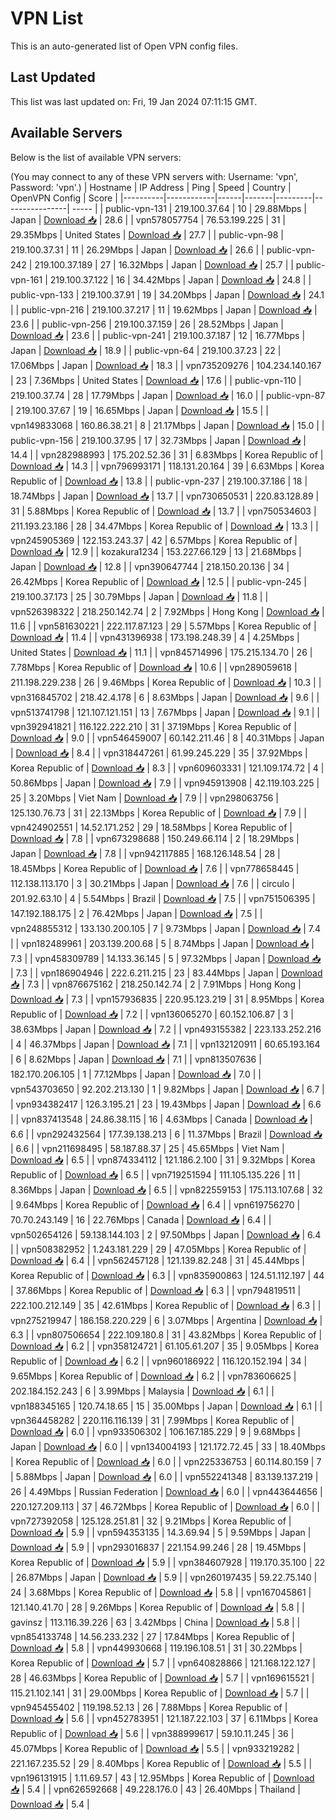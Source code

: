 # VPN List

This is an auto-generated list of Open VPN config files.

## Last Updated

This list was last updated on: Fri, 19 Jan 2024 07:11:15 GMT.

## Available Servers

Below is the list of available VPN servers:

(You may connect to any of these VPN servers with: Username: 'vpn', Password: 'vpn'.)
| Hostname | IP Address | Ping | Speed | Country | OpenVPN Config | Score |
|----------|------------|------|-------|---------|----------------| ----- |
| public-vpn-131 | 219.100.37.64 | 10 | 29.88Mbps | Japan | [Download 📥](./configs/server_0_JP.ovpn) | 28.6 |
| vpn578057754 | 76.53.199.225 | 31 | 29.35Mbps | United States | [Download 📥](./configs/server_1_US.ovpn) | 27.7 |
| public-vpn-98 | 219.100.37.31 | 11 | 26.29Mbps | Japan | [Download 📥](./configs/server_2_JP.ovpn) | 26.6 |
| public-vpn-242 | 219.100.37.189 | 27 | 16.32Mbps | Japan | [Download 📥](./configs/server_3_JP.ovpn) | 25.7 |
| public-vpn-161 | 219.100.37.122 | 16 | 34.42Mbps | Japan | [Download 📥](./configs/server_4_JP.ovpn) | 24.8 |
| public-vpn-133 | 219.100.37.91 | 19 | 34.20Mbps | Japan | [Download 📥](./configs/server_5_JP.ovpn) | 24.1 |
| public-vpn-216 | 219.100.37.217 | 11 | 19.62Mbps | Japan | [Download 📥](./configs/server_6_JP.ovpn) | 23.6 |
| public-vpn-256 | 219.100.37.159 | 26 | 28.52Mbps | Japan | [Download 📥](./configs/server_7_JP.ovpn) | 23.6 |
| public-vpn-241 | 219.100.37.187 | 12 | 16.77Mbps | Japan | [Download 📥](./configs/server_8_JP.ovpn) | 18.9 |
| public-vpn-64 | 219.100.37.23 | 22 | 17.06Mbps | Japan | [Download 📥](./configs/server_9_JP.ovpn) | 18.3 |
| vpn735209276 | 104.234.140.167 | 23 | 7.36Mbps | United States | [Download 📥](./configs/server_10_US.ovpn) | 17.6 |
| public-vpn-110 | 219.100.37.74 | 28 | 17.79Mbps | Japan | [Download 📥](./configs/server_11_JP.ovpn) | 16.0 |
| public-vpn-87 | 219.100.37.67 | 19 | 16.65Mbps | Japan | [Download 📥](./configs/server_12_JP.ovpn) | 15.5 |
| vpn149833068 | 160.86.38.21 | 8 | 21.17Mbps | Japan | [Download 📥](./configs/server_13_JP.ovpn) | 15.0 |
| public-vpn-156 | 219.100.37.95 | 17 | 32.73Mbps | Japan | [Download 📥](./configs/server_14_JP.ovpn) | 14.4 |
| vpn282988993 | 175.202.52.36 | 31 | 6.83Mbps | Korea Republic of | [Download 📥](./configs/server_15_KR.ovpn) | 14.3 |
| vpn796993171 | 118.131.20.164 | 39 | 6.63Mbps | Korea Republic of | [Download 📥](./configs/server_16_KR.ovpn) | 13.8 |
| public-vpn-237 | 219.100.37.186 | 18 | 18.74Mbps | Japan | [Download 📥](./configs/server_17_JP.ovpn) | 13.7 |
| vpn730650531 | 220.83.128.89 | 31 | 5.88Mbps | Korea Republic of | [Download 📥](./configs/server_18_KR.ovpn) | 13.7 |
| vpn750534603 | 211.193.23.186 | 28 | 34.47Mbps | Korea Republic of | [Download 📥](./configs/server_19_KR.ovpn) | 13.3 |
| vpn245905369 | 122.153.243.37 | 42 | 6.57Mbps | Korea Republic of | [Download 📥](./configs/server_20_KR.ovpn) | 12.9 |
| kozakura1234 | 153.227.66.129 | 13 | 21.68Mbps | Japan | [Download 📥](./configs/server_21_JP.ovpn) | 12.8 |
| vpn390647744 | 218.150.20.136 | 34 | 26.42Mbps | Korea Republic of | [Download 📥](./configs/server_22_KR.ovpn) | 12.5 |
| public-vpn-245 | 219.100.37.173 | 25 | 30.79Mbps | Japan | [Download 📥](./configs/server_23_JP.ovpn) | 11.8 |
| vpn526398322 | 218.250.142.74 | 2 | 7.92Mbps | Hong Kong | [Download 📥](./configs/server_24_HK.ovpn) | 11.6 |
| vpn581630221 | 222.117.87.123 | 29 | 5.57Mbps | Korea Republic of | [Download 📥](./configs/server_25_KR.ovpn) | 11.4 |
| vpn431396938 | 173.198.248.39 | 4 | 4.25Mbps | United States | [Download 📥](./configs/server_26_US.ovpn) | 11.1 |
| vpn845714996 | 175.215.134.70 | 26 | 7.78Mbps | Korea Republic of | [Download 📥](./configs/server_27_KR.ovpn) | 10.6 |
| vpn289059618 | 211.198.229.238 | 26 | 9.46Mbps | Korea Republic of | [Download 📥](./configs/server_28_KR.ovpn) | 10.3 |
| vpn316845702 | 218.42.4.178 | 6 | 8.63Mbps | Japan | [Download 📥](./configs/server_29_JP.ovpn) | 9.6 |
| vpn513741798 | 121.107.121.151 | 13 | 7.67Mbps | Japan | [Download 📥](./configs/server_30_JP.ovpn) | 9.1 |
| vpn392941821 | 116.122.222.210 | 31 | 37.19Mbps | Korea Republic of | [Download 📥](./configs/server_31_KR.ovpn) | 9.0 |
| vpn546459007 | 60.142.211.46 | 8 | 40.31Mbps | Japan | [Download 📥](./configs/server_32_JP.ovpn) | 8.4 |
| vpn318447261 | 61.99.245.229 | 35 | 37.92Mbps | Korea Republic of | [Download 📥](./configs/server_33_KR.ovpn) | 8.3 |
| vpn609603331 | 121.109.174.72 | 4 | 50.86Mbps | Japan | [Download 📥](./configs/server_34_JP.ovpn) | 7.9 |
| vpn945913908 | 42.119.103.225 | 25 | 3.20Mbps | Viet Nam | [Download 📥](./configs/server_35_VN.ovpn) | 7.9 |
| vpn298063756 | 125.130.76.73 | 31 | 22.13Mbps | Korea Republic of | [Download 📥](./configs/server_36_KR.ovpn) | 7.9 |
| vpn424902551 | 14.52.171.252 | 29 | 18.58Mbps | Korea Republic of | [Download 📥](./configs/server_37_KR.ovpn) | 7.8 |
| vpn673298688 | 150.249.66.114 | 2 | 18.29Mbps | Japan | [Download 📥](./configs/server_38_JP.ovpn) | 7.8 |
| vpn942117885 | 168.126.148.54 | 28 | 18.45Mbps | Korea Republic of | [Download 📥](./configs/server_39_KR.ovpn) | 7.6 |
| vpn778658445 | 112.138.113.170 | 3 | 30.21Mbps | Japan | [Download 📥](./configs/server_40_JP.ovpn) | 7.6 |
| circulo | 201.92.63.10 | 4 | 5.54Mbps | Brazil | [Download 📥](./configs/server_41_BR.ovpn) | 7.5 |
| vpn751506395 | 147.192.188.175 | 2 | 76.42Mbps | Japan | [Download 📥](./configs/server_42_JP.ovpn) | 7.5 |
| vpn248855312 | 133.130.200.105 | 7 | 9.73Mbps | Japan | [Download 📥](./configs/server_43_JP.ovpn) | 7.4 |
| vpn182489961 | 203.139.200.68 | 5 | 8.74Mbps | Japan | [Download 📥](./configs/server_44_JP.ovpn) | 7.3 |
| vpn458309789 | 14.133.36.145 | 5 | 97.32Mbps | Japan | [Download 📥](./configs/server_45_JP.ovpn) | 7.3 |
| vpn186904946 | 222.6.211.215 | 23 | 83.44Mbps | Japan | [Download 📥](./configs/server_46_JP.ovpn) | 7.3 |
| vpn876675162 | 218.250.142.74 | 2 | 7.91Mbps | Hong Kong | [Download 📥](./configs/server_47_HK.ovpn) | 7.3 |
| vpn157936835 | 220.95.123.219 | 31 | 8.95Mbps | Korea Republic of | [Download 📥](./configs/server_48_KR.ovpn) | 7.2 |
| vpn136065270 | 60.152.106.87 | 3 | 38.63Mbps | Japan | [Download 📥](./configs/server_49_JP.ovpn) | 7.2 |
| vpn493155382 | 223.133.252.216 | 4 | 46.37Mbps | Japan | [Download 📥](./configs/server_50_JP.ovpn) | 7.1 |
| vpn132120911 | 60.65.193.164 | 6 | 8.62Mbps | Japan | [Download 📥](./configs/server_51_JP.ovpn) | 7.1 |
| vpn813507636 | 182.170.206.105 | 1 | 77.12Mbps | Japan | [Download 📥](./configs/server_52_JP.ovpn) | 7.0 |
| vpn543703650 | 92.202.213.130 | 1 | 9.82Mbps | Japan | [Download 📥](./configs/server_53_JP.ovpn) | 6.7 |
| vpn934382417 | 126.3.195.21 | 23 | 19.43Mbps | Japan | [Download 📥](./configs/server_54_JP.ovpn) | 6.6 |
| vpn837413548 | 24.86.38.115 | 16 | 4.63Mbps | Canada | [Download 📥](./configs/server_55_CA.ovpn) | 6.6 |
| vpn292432564 | 177.39.138.213 | 6 | 11.37Mbps | Brazil | [Download 📥](./configs/server_56_BR.ovpn) | 6.6 |
| vpn211698495 | 58.187.88.37 | 25 | 45.65Mbps | Viet Nam | [Download 📥](./configs/server_57_VN.ovpn) | 6.5 |
| vpn874334112 | 121.186.2.100 | 31 | 9.32Mbps | Korea Republic of | [Download 📥](./configs/server_58_KR.ovpn) | 6.5 |
| vpn719251594 | 111.105.135.226 | 11 | 8.36Mbps | Japan | [Download 📥](./configs/server_59_JP.ovpn) | 6.5 |
| vpn822559153 | 175.113.107.68 | 32 | 9.64Mbps | Korea Republic of | [Download 📥](./configs/server_60_KR.ovpn) | 6.4 |
| vpn619756270 | 70.70.243.149 | 16 | 22.76Mbps | Canada | [Download 📥](./configs/server_61_CA.ovpn) | 6.4 |
| vpn502654126 | 59.138.144.103 | 2 | 97.50Mbps | Japan | [Download 📥](./configs/server_62_JP.ovpn) | 6.4 |
| vpn508382952 | 1.243.181.229 | 29 | 47.05Mbps | Korea Republic of | [Download 📥](./configs/server_63_KR.ovpn) | 6.4 |
| vpn562457128 | 121.139.82.248 | 31 | 45.44Mbps | Korea Republic of | [Download 📥](./configs/server_64_KR.ovpn) | 6.3 |
| vpn835900863 | 124.51.112.197 | 44 | 37.86Mbps | Korea Republic of | [Download 📥](./configs/server_65_KR.ovpn) | 6.3 |
| vpn794819511 | 222.100.212.149 | 35 | 42.61Mbps | Korea Republic of | [Download 📥](./configs/server_66_KR.ovpn) | 6.3 |
| vpn275219947 | 186.158.220.229 | 6 | 3.07Mbps | Argentina | [Download 📥](./configs/server_67_AR.ovpn) | 6.3 |
| vpn807506654 | 222.109.180.8 | 31 | 43.82Mbps | Korea Republic of | [Download 📥](./configs/server_68_KR.ovpn) | 6.2 |
| vpn358124721 | 61.105.61.207 | 35 | 9.05Mbps | Korea Republic of | [Download 📥](./configs/server_69_KR.ovpn) | 6.2 |
| vpn960186922 | 116.120.152.194 | 34 | 9.65Mbps | Korea Republic of | [Download 📥](./configs/server_70_KR.ovpn) | 6.2 |
| vpn783606625 | 202.184.152.243 | 6 | 3.99Mbps | Malaysia | [Download 📥](./configs/server_71_MY.ovpn) | 6.1 |
| vpn188345165 | 120.74.18.65 | 15 | 35.00Mbps | Japan | [Download 📥](./configs/server_72_JP.ovpn) | 6.1 |
| vpn364458282 | 220.116.116.139 | 31 | 7.99Mbps | Korea Republic of | [Download 📥](./configs/server_73_KR.ovpn) | 6.0 |
| vpn933506302 | 106.167.185.229 | 9 | 9.68Mbps | Japan | [Download 📥](./configs/server_74_JP.ovpn) | 6.0 |
| vpn134004193 | 121.172.72.45 | 33 | 18.40Mbps | Korea Republic of | [Download 📥](./configs/server_75_KR.ovpn) | 6.0 |
| vpn225336753 | 60.114.80.159 | 7 | 5.88Mbps | Japan | [Download 📥](./configs/server_76_JP.ovpn) | 6.0 |
| vpn552241348 | 83.139.137.219 | 26 | 4.49Mbps | Russian Federation | [Download 📥](./configs/server_77_RU.ovpn) | 6.0 |
| vpn443644656 | 220.127.209.113 | 37 | 46.72Mbps | Korea Republic of | [Download 📥](./configs/server_78_KR.ovpn) | 6.0 |
| vpn727392058 | 125.128.251.81 | 32 | 9.21Mbps | Korea Republic of | [Download 📥](./configs/server_79_KR.ovpn) | 5.9 |
| vpn594353135 | 14.3.69.94 | 5 | 9.59Mbps | Japan | [Download 📥](./configs/server_80_JP.ovpn) | 5.9 |
| vpn293016837 | 221.154.99.246 | 28 | 19.45Mbps | Korea Republic of | [Download 📥](./configs/server_81_KR.ovpn) | 5.9 |
| vpn384607928 | 119.170.35.100 | 22 | 26.87Mbps | Japan | [Download 📥](./configs/server_82_JP.ovpn) | 5.9 |
| vpn260197435 | 59.22.75.140 | 24 | 3.68Mbps | Korea Republic of | [Download 📥](./configs/server_83_KR.ovpn) | 5.8 |
| vpn167045861 | 121.140.41.70 | 28 | 9.26Mbps | Korea Republic of | [Download 📥](./configs/server_84_KR.ovpn) | 5.8 |
| gavinsz | 113.116.39.226 | 63 | 3.42Mbps | China | [Download 📥](./configs/server_85_CN.ovpn) | 5.8 |
| vpn854133748 | 14.56.233.232 | 27 | 17.84Mbps | Korea Republic of | [Download 📥](./configs/server_86_KR.ovpn) | 5.8 |
| vpn449930668 | 119.196.108.51 | 31 | 30.22Mbps | Korea Republic of | [Download 📥](./configs/server_87_KR.ovpn) | 5.7 |
| vpn640828866 | 121.168.122.127 | 28 | 46.63Mbps | Korea Republic of | [Download 📥](./configs/server_88_KR.ovpn) | 5.7 |
| vpn169615521 | 115.21.102.141 | 31 | 29.00Mbps | Korea Republic of | [Download 📥](./configs/server_89_KR.ovpn) | 5.7 |
| vpn945455402 | 119.198.52.13 | 26 | 7.88Mbps | Korea Republic of | [Download 📥](./configs/server_90_KR.ovpn) | 5.6 |
| vpn452783951 | 121.187.22.103 | 37 | 6.11Mbps | Korea Republic of | [Download 📥](./configs/server_91_KR.ovpn) | 5.6 |
| vpn388999617 | 59.10.11.245 | 36 | 45.07Mbps | Korea Republic of | [Download 📥](./configs/server_92_KR.ovpn) | 5.5 |
| vpn933219282 | 221.167.235.52 | 29 | 8.40Mbps | Korea Republic of | [Download 📥](./configs/server_93_KR.ovpn) | 5.5 |
| vpn196131915 | 1.11.69.57 | 43 | 12.95Mbps | Korea Republic of | [Download 📥](./configs/server_94_KR.ovpn) | 5.4 |
| vpn626592668 | 49.228.176.0 | 43 | 26.40Mbps | Thailand | [Download 📥](./configs/server_95_TH.ovpn) | 5.4 |
